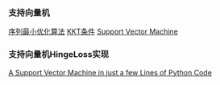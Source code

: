 ### 支持向量机
[序列最小优化算法](https://zh.wikipedia.org/wiki/%E5%BA%8F%E5%88%97%E6%9C%80%E5%B0%8F%E4%BC%98%E5%8C%96%E7%AE%97%E6%B3%95)
[KKT条件](https://zhuanlan.zhihu.com/p/26514613)
[Support Vector Machine](https://slideplayer.com/slide/5200503/)

### 支持向量机HingeLoss实现
[A Support Vector Machine in just a few Lines of Python Code](https://maviccprp.github.io/a-support-vector-machine-in-just-a-few-lines-of-python-code/)